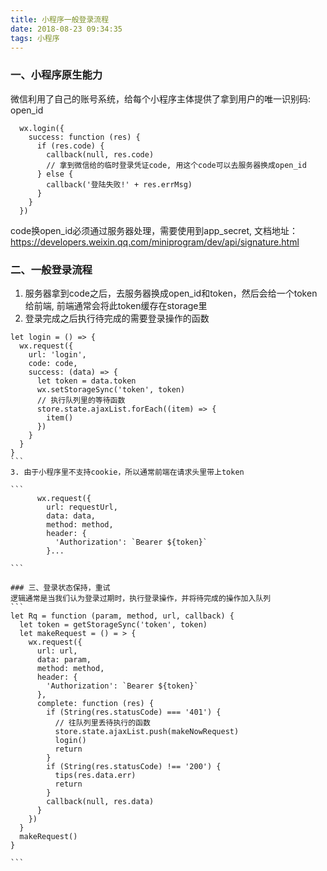 ```yaml
---
title: 小程序一般登录流程
date: 2018-08-23 09:34:35
tags: 小程序
---
```


### 一、小程序原生能力
微信利用了自己的账号系统，给每个小程序主体提供了拿到用户的唯一识别码: open_id
```
  wx.login({
    success: function (res) {
      if (res.code) {
        callback(null, res.code)
        // 拿到微信给的临时登录凭证code, 用这个code可以去服务器换成open_id
      } else {
        callback('登陆失败!' + res.errMsg)
      }
    }
  })
```
code换open_id必须通过服务器处理，需要使用到app_secret, 文档地址：
https://developers.weixin.qq.com/miniprogram/dev/api/signature.html

### 二、一般登录流程
1. 服务器拿到code之后，去服务器换成open_id和token，然后会给一个token给前端, 前端通常会将此token缓存在storage里
2. 登录完成之后执行待完成的需要登录操作的函数
````
let login = () => {
  wx.request({
    url: 'login',
    code: code,
    success: (data) => {
      let token = data.token
      wx.setStorageSync('token', token)
      // 执行队列里的等待函数
      store.state.ajaxList.forEach((item) => {
        item()
      })
    }
  }
}
```
3. 由于小程序里不支持cookie，所以通常前端在请求头里带上token

```
      wx.request({
        url: requestUrl,
        data: data,
        method: method,
        header: {
          'Authorization': `Bearer ${token}`
        }...

```

### 三、登录状态保持，重试
逻辑通常是当我们认为登录过期时，执行登录操作，并将待完成的操作加入队列
```
let Rq = function (param, method, url, callback) {
  let token = getStorageSync('token', token)
  let makeRequest = () = > {
    wx.request({
      url: url,
      data: param,
      method: method,
      header: {
        'Authorization': `Bearer ${token}`
      },
      complete: function (res) {
        if (String(res.statusCode) === '401') {
          // 往队列里丢待执行的函数
          store.state.ajaxList.push(makeNowRequest)
          login()
          return
        }
        if (String(res.statusCode) !== '200') {
          tips(res.data.err)
          return
        }
        callback(null, res.data)
      }
    })
  }
  makeRequest()
}

```